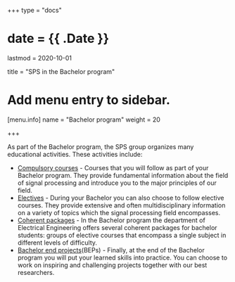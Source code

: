 +++
type = "docs"

# date = {{ .Date }}
lastmod = 2020-10-01

title = "SPS in the Bachelor program"

# Add menu entry to sidebar.
[menu.info]
  name = "Bachelor program"
  weight = 20

+++

As part of the Bachelor program, the SPS group organizes many educational activities. These activities include:

- [Compulsory  courses](../bachelor_electives/#major-courses) - Courses that you will follow as part of your Bachelor program. They provide fundamental information about the field of signal processing and introduce you to the major principles of our field.
- [Electives](../bachelor_electives/#electives) - During your Bachelor you can also choose to follow elective courses. They provide extensive and often multidisciplinary information on a variety of topics which the signal processing field encompasses.
- [Coherent packages](../bachelor_coherent) - In the Bachelor program the department of Electrical Engineering offers several coherent packages for bachelor students: groups of elective courses that encompass a single subject in different levels of difficulty.
- [Bachelor end projects](../bachelor_bep)(BEPs) - Finally, at the end of the Bachelor program you will put your learned skills into practice. You can choose to work on inspiring and challenging projects together with our best researchers.
